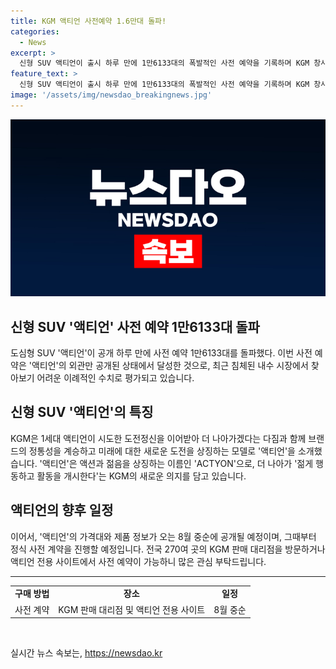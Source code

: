 ```yaml
---
title: KGM 액티언 사전예약 1.6만대 돌파!
categories:
  - News
excerpt: >
  신형 SUV 액티언이 출시 하루 만에 1만6133대의 폭발적인 사전 예약을 기록하며 KGM 창사 이래 최대의 실적을 달성했다. 내수 시장 침체 속에서도 이례적인 성과를 거둔 이번 예약은 SUV에 대한 높은 수요와 신모델에 대한 기대가 반영된 결과로 분석되고 있다. 이에 따라 액티언은 KGM의 역사와 정통성을 계승하면서 새로운 도전과 미래에 대한 의지를 상징하는 모델로 주목받고 있다. 액티언의 사전 예약은 가격과 제품 정보가 공개되는 8월 중순에 정식 사전 계약으로 이어질 예정이며, 전국 270여 KGM 판매 대리점과 액티언 전용 사이트에서 진행될 예정이다.
feature_text: >
  신형 SUV 액티언이 출시 하루 만에 1만6133대의 폭발적인 사전 예약을 기록하며 KGM 창사 이래 최대의 실적을 달성했다. 내수 시장 침체 속에서도 이례적인 성과를 거둔 이번 예약은 SUV에 대한 높은 수요와 신모델에 대한 기대가 반영된 결과로 분석되고 있다. 이에 따라 액티언은 KGM의 역사와 정통성을 계승하면서 새로운 도전과 미래에 대한 의지를 상징하는 모델로 주목받고 있다. 액티언의 사전 예약은 가격과 제품 정보가 공개되는 8월 중순에 정식 사전 계약으로 이어질 예정이며, 전국 270여 KGM 판매 대리점과 액티언 전용 사이트에서 진행될 예정이다.
image: '/assets/img/newsdao_breakingnews.jpg'
---
```


<p><img src="/assets/img/newsdao_breakingnews.jpg" alt="cryptoinkorea 속보" /></p>

<h2>신형 SUV '액티언' 사전 예약 1만6133대 돌파</h2>

<p data-ke-size="size16">도심형 SUV '액티언'이 공개 하루 만에 사전 예약 1만6133대를 돌파했다. 이번 사전 예약은 '액티언'의 외관만 공개된 상태에서 달성한 것으로, 최근 침체된 내수 시장에서 찾아보기 어려운 이례적인 수치로 평가되고 있습니다.</p>

<h2 data-ke-size="size26">신형 SUV '액티언'의 특징</h2>

<p data-ke-size="size16">KGM은 1세대 액티언이 시도한 도전정신을 이어받아 더 나아가겠다는 다짐과 함께 브랜드의 정통성을 계승하고 미래에 대한 새로운 도전을 상징하는 모델로 '액티언'을 소개했습니다. '액티언'은 액션과 젊음을 상징하는 이름인 'ACTYON'으로, 더 나아가 '젊게 행동하고 활동을 개시한다'는 KGM의 새로운 의지를 담고 있습니다.</p>

<h2 data-ke-size="size26">액티언의 향후 일정</h2>

<p data-ke-size="size16">이어서, '액티언'의 가격대와 제품 정보가 오는 8월 중순에 공개될 예정이며, 그때부터 정식 사전 계약을 진행할 예정입니다. 전국 270여 곳의 KGM 판매 대리점을 방문하거나 액티언 전용 사이트에서 사전 예약이 가능하니 많은 관심 부탁드립니다.</p>

<hr>

<table>
  <tbody>
    <tr>
      <td style="text-align: center; height: 17px;"><b>구매 방법</b></td>
      <td style="text-align: center; height: 17px;"><b>장소</b></td>
      <td style="text-align: center; height: 17px;"><b>일정</b></td>
    </tr>
    <tr>
      <td style="text-align: center; height: 17px;">사전 계약</td>
      <td style="text-align: center; height: 17px;">KGM 판매 대리점 및 액티언 전용 사이트</td>
      <td style="text-align: center; height: 17px;">8월 중순</td>
    </tr>
  </tbody>
</table>

<p data-ke-size="size16">&nbsp;</p>
실시간 뉴스 속보는, <a href="https://newsdao.kr" rel="dofollow">https://newsdao.kr</a>


